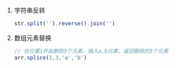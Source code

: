1. 字符串反转

   ```javascript
   str.split('').reverse().join('')
   ```

2. 数组元素替换

   ```javascript
   // 在位置1开始删除3个元素，插入a,b元素，返回删除的3个元素
   arr.splice(1,3,'a','b')
   ```

